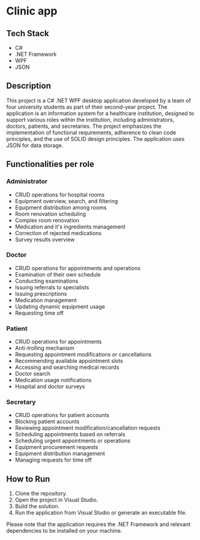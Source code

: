# Clinic app

## Tech Stack
- C#
- .NET Framework
- WPF
- JSON

## Description
This project is a C# .NET WPF desktop application developed by a team of four university students as part of their second-year project. The application is an information system for a healthcare institution, designed to support various roles within the institution, including administrators, doctors, patients, and secretaries. The project emphasizes the implementation of functional requirements, adherence to clean code principles, and the use of SOLID design principles. The application uses JSON for data storage.

## Functionalities per role
### Administrator
- CRUD operations for hospital rooms
- Equipment overview, search, and filtering
- Equipment distribution among rooms
- Room renovation scheduling
- Complex room renovation
- Medication and it's ingredients management
- Correction of rejected medications
- Survey results overview

### Doctor
- CRUD operations for appointments and operations
- Examination of their own schedule
- Conducting examinations
- Issuing referrals to specialists
- Issuing prescriptions
- Medication management
- Updating dynamic equipment usage
- Requesting time off

### Patient
- CRUD operations for appointments
- Anti-trolling mechanism
- Requesting appointment modifications or cancellations
- Recommending available appointment slots
- Accessing and searching medical records
- Doctor search
- Medication usage notifications
- Hospital and doctor surveys

### Secretary
- CRUD operations for patient accounts
- Blocking patient accounts
- Reviewing appointment modification/cancellation requests
- Scheduling appointments based on referrals
- Scheduling urgent appointments or operations
- Equipment procurement requests
- Equipment distribution management
- Managing requests for time off

## How to Run
1. Clone the repository.
2. Open the project in Visual Studio.
3. Build the solution.
4. Run the application from Visual Studio or generate an executable file.

Please note that the application requires the .NET Framework and relevant dependencies to be installed on your machine.
